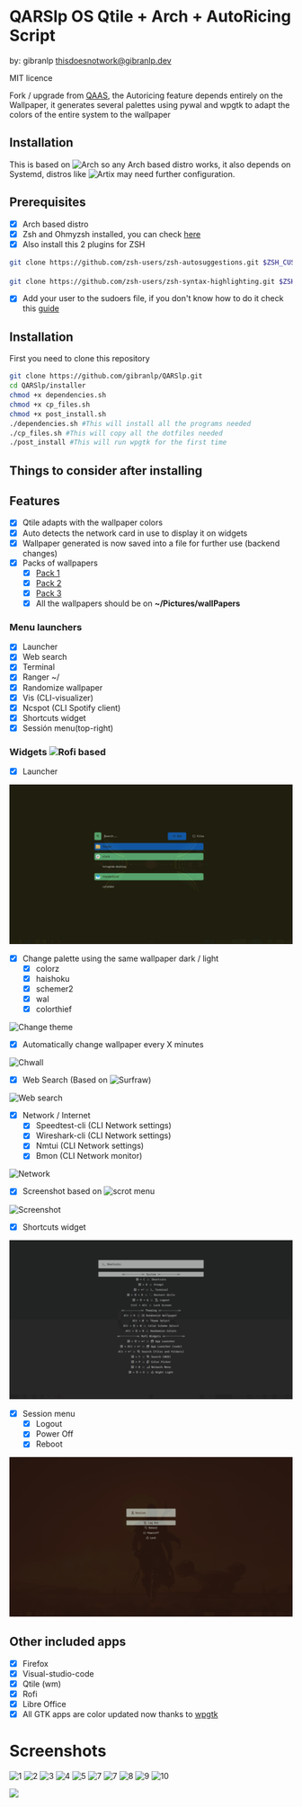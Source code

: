 # QARSlp OS Qtile + Arch + AutoRicing Script

by: gibranlp thisdoesnotwork@gibranlp.dev

MIT licence

Fork / upgrade from [QAAS](https://github.com/gibranlp/QAAS), the  Autoricing feature depends entirely on the Wallpaper, it generates several palettes using pywal and wpgtk to adapt the colors of the entire system to the wallpaper

## Installation

This is based on ![Arch](https://archlinux.org/) so any Arch based distro works, it also depends on Systemd, distros like ![Artix](https://artixlinux.org/) may need further configuration.

## Prerequisites

- [x] Arch based distro
- [x] Zsh and Ohmyzsh installed,  you can check [here](https://ohmyz.sh/#install)
- [x] Also install this 2 plugins for ZSH
```bash
git clone https://github.com/zsh-users/zsh-autosuggestions.git $ZSH_CUSTOM/plugins/zsh-autosuggestions

git clone https://github.com/zsh-users/zsh-syntax-highlighting.git $ZSH_CUSTOM/plugins/zsh-syntax-highlighting
```
- [x] Add your user to the sudoers file, if you don't know how to do it check this [guide](https://gibranlp.dev/post/add-user-sudoers-file/) 

## Installation

  First you need to clone this repository
```bash
git clone https://github.com/gibranlp/QARSlp.git
cd QARSlp/installer
chmod +x dependencies.sh
chmod +x cp_files.sh
chmod +x post_install.sh
./dependencies.sh #This will install all the programs needed
./cp_files.sh #This will copy all the dotfiles needed
./post_install #This will run wpgtk for the first time
```
## Things to consider after installing

## Features
- [x] Qtile adapts with the wallpaper colors 
- [x] Auto detects the network card in use to display it on widgets
- [x] Wallpaper generated is now saved into a file for further use (backend changes)
- [x] Packs of wallpapers
  - [x] [Pack 1](https://gibranlp.dev/wallpacks/pack1.tar.gz)
  - [x] [Pack 2](https://gibranlp.dev/wallpacks/pack2.tar.gz)
  - [x] [Pack 3](https://gibranlp.dev/wallpacks/pack3.tar.gz)
  - [x] All the wallpapers should be on **~/Pictures/wallPapers**

### Menu launchers
- [x] Launcher
- [x] Web search
- [x] Terminal
- [x] Ranger ~/
- [x] Randomize wallpaper
- [x] Vis (CLI-visualizer)
- [x] Ncspot (CLI Spotify client)
- [x] Shortcuts widget
- [x] Sessión menu(top-right)

### Widgets ![Rofi](https://github.com/davatorium/rofi) based

- [x] Launcher

![Launcher](https://github.com/gibranlp/QARSlp/blob/main/screenshots/launcher.png)

- [x] Change palette using the same wallpaper dark / light 
    - [x] colorz
    - [x] haishoku
    - [x] schemer2
    - [x] wal
    - [x] colorthief

![Change theme](https://github.com/gibranlp/QARSlp/blob/main/screenshots/backend.png)

- [x] Automatically change wallpaper every X minutes

![Chwall](https://github.com/gibranlp/QARSlp/blob/main/screenshots/chwall.png)


- [x] Web Search (Based on ![Surfraw](https://github.com/JNRowe/surfraw))

![Web search](https://github.com/gibranlp/QARSlp/blob/main/screenshots/search.png)

- [x] Network / Internet
  - [x] Speedtest-cli (CLI Network settings)
  - [x] Wireshark-cli (CLI Network settings)
  - [x] Nmtui (CLI Network settings)
  - [x] Bmon (CLI Network monitor)

![Network](https://github.com/gibranlp/QARSlp/blob/main/screenshots/network.png)

- [x] Screenshot based on ![scrot](https://github.com/dreamer/scrot) menu

![Screenshot](https://github.com/gibranlp/QARSlp/blob/main/screenshots/screen.png)

- [x] Shortcuts widget

![Shortcuts](https://github.com/gibranlp/QARSlp/blob/main/screenshots/shortcuts.png)

- [x] Session menu
    - [x] Logout
    - [x] Power Off
    - [x] Reboot

![Session](https://github.com/gibranlp/QARSlp/blob/main/screenshots/session.png)


## Other included apps

- [x] Firefox
- [x] Visual-studio-code
- [x] Qtile (wm)
- [x] Rofi
- [x] Libre Office
- [x] All GTK apps are color updated now thanks to [wpgtk](https://github.com/deviantfero/wpgtk)

# Screenshots

![1](https://github.com/gibranlp/QARSlp/blob/main/screenshots/1.png)
![2](https://github.com/gibranlp/QARSlp/blob/main/screenshots/2.png)
![3](https://github.com/gibranlp/QARSlp/blob/main/screenshots/3.png)
![4](https://github.com/gibranlp/QARSlp/blob/main/screenshots/4.png)
![5](https://github.com/gibranlp/QARSlp/blob/main/screenshots/5.png)
![7](https://github.com/gibranlp/QARSlp/blob/main/screenshots/6.png)
![7](https://github.com/gibranlp/QARSlp/blob/main/screenshots/7.png)
![8](https://github.com/gibranlp/QARSlp/blob/main/screenshots/8.png)
![9](https://github.com/gibranlp/QARSlp/blob/main/screenshots/9.png)
![10](https://github.com/gibranlp/QARSlp/blob/main/screenshots/10.png)


<a href="https://www.buymeacoffee.com/gibranlp"><img src="https://img.buymeacoffee.com/button-api/?text=Buy me a Coffee&emoji=&slug=gibranlp&button_colour=FFDD00&font_colour=000000&font_family=Bree&outline_colour=000000&coffee_colour=ffffff"></a>